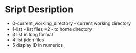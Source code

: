 # Sript Desription
* 0-current_working_directory - current working directory
* 1-list - list files
*2 - to home directory
* 3 list in long format
* 4 list jiden files
* 5 display ID in  numerics
